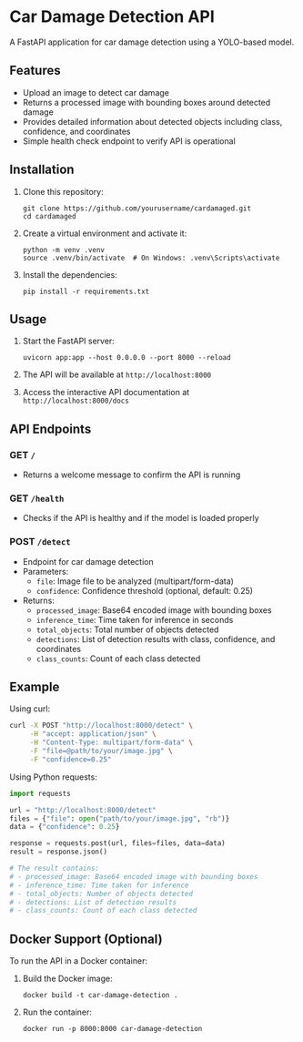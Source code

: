 # Car Damage Detection API

A FastAPI application for car damage detection using a YOLO-based model.

## Features

- Upload an image to detect car damage
- Returns a processed image with bounding boxes around detected damage
- Provides detailed information about detected objects including class, confidence, and coordinates
- Simple health check endpoint to verify API is operational

## Installation

1. Clone this repository:

   ```
   git clone https://github.com/yourusername/cardamaged.git
   cd cardamaged
   ```

2. Create a virtual environment and activate it:

   ```
   python -m venv .venv
   source .venv/bin/activate  # On Windows: .venv\Scripts\activate
   ```

3. Install the dependencies:
   ```
   pip install -r requirements.txt
   ```

## Usage

1. Start the FastAPI server:

   ```
   uvicorn app:app --host 0.0.0.0 --port 8000 --reload
   ```

2. The API will be available at `http://localhost:8000`

3. Access the interactive API documentation at `http://localhost:8000/docs`

## API Endpoints

### GET `/`

- Returns a welcome message to confirm the API is running

### GET `/health`

- Checks if the API is healthy and if the model is loaded properly

### POST `/detect`

- Endpoint for car damage detection
- Parameters:
  - `file`: Image file to be analyzed (multipart/form-data)
  - `confidence`: Confidence threshold (optional, default: 0.25)
- Returns:
  - `processed_image`: Base64 encoded image with bounding boxes
  - `inference_time`: Time taken for inference in seconds
  - `total_objects`: Total number of objects detected
  - `detections`: List of detection results with class, confidence, and coordinates
  - `class_counts`: Count of each class detected

## Example

Using curl:

```bash
curl -X POST "http://localhost:8000/detect" \
     -H "accept: application/json" \
     -H "Content-Type: multipart/form-data" \
     -F "file=@path/to/your/image.jpg" \
     -F "confidence=0.25"
```

Using Python requests:

```python
import requests

url = "http://localhost:8000/detect"
files = {"file": open("path/to/your/image.jpg", "rb")}
data = {"confidence": 0.25}

response = requests.post(url, files=files, data=data)
result = response.json()

# The result contains:
# - processed_image: Base64 encoded image with bounding boxes
# - inference_time: Time taken for inference
# - total_objects: Number of objects detected
# - detections: List of detection results
# - class_counts: Count of each class detected
```

## Docker Support (Optional)

To run the API in a Docker container:

1. Build the Docker image:

   ```
   docker build -t car-damage-detection .
   ```

2. Run the container:
   ```
   docker run -p 8000:8000 car-damage-detection
   ```
